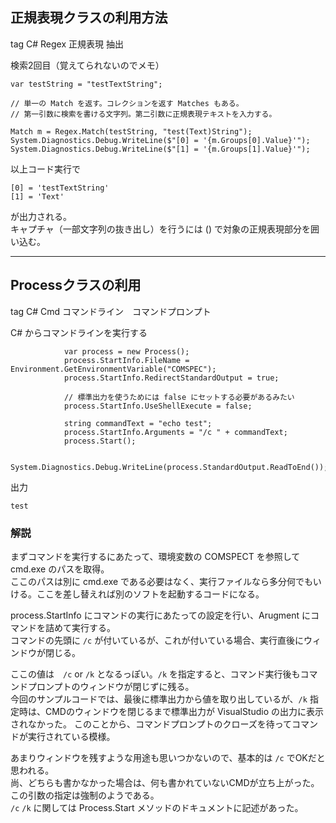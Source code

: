 ## 正規表現クラスの利用方法
tag C# Regex 正規表現 抽出

検索2回目（覚えてられないのでメモ）

```
var testString = "testTextString";

// 単一の Match を返す。コレクションを返す Matches もある。
// 第一引数に検索を書ける文字列。第二引数に正規表現テキストを入力する。

Match m = Regex.Match(testString, "test(Text)String");
System.Diagnostics.Debug.WriteLine($"[0] = '{m.Groups[0].Value}'");
System.Diagnostics.Debug.WriteLine($"[1] = '{m.Groups[1].Value}'");

```

以上コード実行で

```
[0] = 'testTextString'
[1] = 'Text'
```

が出力される。  
キャプチャ（一部文字列の抜き出し）を行うには () で対象の正規表現部分を囲い込む。

---

## Processクラスの利用
tag C# Cmd コマンドライン　コマンドプロンプト

C# からコマンドラインを実行する

```
            var process = new Process();
            process.StartInfo.FileName = Environment.GetEnvironmentVariable("COMSPEC");
            process.StartInfo.RedirectStandardOutput = true;

            // 標準出力を使うためには false にセットする必要があるみたい
            process.StartInfo.UseShellExecute = false;

            string commandText = "echo test";
            process.StartInfo.Arguments = "/c " + commandText;
            process.Start();

            System.Diagnostics.Debug.WriteLine(process.StandardOutput.ReadToEnd());
```

出力

```
test
```

### 解説
まずコマンドを実行するにあたって、環境変数の COMSPECT を参照して cmd.exe のパスを取得。  
ここのパスは別に cmd.exe である必要はなく、実行ファイルなら多分何でもいける。ここを差し替えれば別のソフトを起動するコードになる。

process.StartInfo にコマンドの実行にあたっての設定を行い、Arugment にコマンドを詰めて実行する。  
コマンドの先頭に `/c` が付いているが、これが付いている場合、実行直後にウィンドウが閉じる。  

ここの値は　`/c` or `/k` となるっぽい。`/k` を指定すると、コマンド実行後もコマンドプロンプトのウィンドウが閉じずに残る。  
今回のサンプルコードでは、最後に標準出力から値を取り出しているが、`/k` 指定時は、CMDのウィンドウを閉じるまで標準出力が VisualStudio の出力に表示されなかった。
このことから、コマンドプロンプトのクローズを待ってコマンドが実行されている模様。  

あまりウィンドウを残すような用途も思いつかないので、基本的は `/c` でOKだと思われる。  
尚、どちらも書かなかった場合は、何も書かれていないCMDが立ち上がった。この引数の指定は強制のようである。  
`/c` `/k` に関しては Process.Start メソッドのドキュメントに記述があった。

